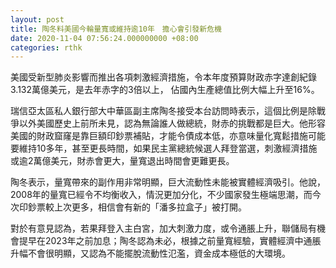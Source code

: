 ```yaml
---
layout: post
title: 陶冬料美國今輪量寬或維持逾10年　擔心會引發新危機
date: 2020-11-04 07:56:24.000000000 +08:00
categories: rthk
---
```


美國受新型肺炎影響而推出各項刺激經濟措施，令本年度預算財政赤字達創紀錄3.132萬億美元，是去年赤字的3倍以上， 佔國內生產總值比例大幅上升至16%。

瑞信亞太區私人銀行部大中華區副主席陶冬接受本台訪問時表示，這個比例是除戰爭以外美國歷史上前所未見，認為無論誰人做總統，財赤的挑戰都是巨大。他形容美國的財政窟窿是靠巨額印鈔票補貼，才能令債成本低，亦意味量化寬鬆措施可能要維持10多年，甚至更長時間，如果民主黨總統候選人拜登當選，刺激經濟措施或逾2萬億美元，財赤會更大，量寬退出時間會更難更長。

陶冬表示，量寬帶來的副作用非常明顯，巨大流動性未能被實體經濟吸引。他說，2008年的量寬已經令不均衡收入，情況更加分化，不少國家發生極端思潮，而今次印鈔票較上次更多，相信會有新的「潘多拉盒子」被打開。

對於有意見認為，若果拜登入主白宮，加大刺激力度，或令通脹上升，聯儲局有機會提早在2023年之前加息；陶冬認為未必，根據之前量寬經驗，實體經濟中通脹升幅不會很明顯，又認為不能擺脫流動性氾濫，資金成本極低的大環境。
